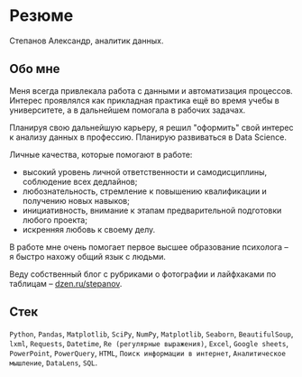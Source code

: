 # Резюме

Степанов Александр, аналитик данных.

## Обо мне
Меня всегда привлекала работа с данными и автоматизация процессов. Интерес проявлялся как прикладная практика ещё во время учебы в университете, а в дальнейшем помогала в рабочих задачах.

Планируя свою дальнейшую карьеру, я решил "оформить" свой интерес к анализу данных в профессию. Планирую развиваться в Data Science.

Личные качества, которые помогают в работе:
* высокий уровень личной ответственности и самодисциплины, соблюдение всех дедлайнов;
* любознательность, стремление к повышению квалификации и получению новых навыков;
* инициативность, внимание к этапам предварительной подготовки любого проекта;
* искренняя любовь к своему делу.

В работе мне очень помогает первое высшее образование психолога – я быстро нахожу общий язык с людьми.

Веду собственный блог с рубриками о фотографии и лайфхаками по таблицам – [dzen.ru/stepanov](https://dzen.ru/stepanov).

## Стек

`Python`, `Pandas`, `Matplotlib`, `SciPy`, `NumPy`, `Matplotlib`, `Seaborn`, `BeautifulSoup`, `lxml`, `Requests`, `Datetime`, `Re (регулярные выражения)`, `Excel`, `Google sheets`, `PowerPoint`, `PowerQuery`, `HTML`, `Поиск информации в интернет`, `Аналитическое мышление`, `DataLens`, `SQL`.
